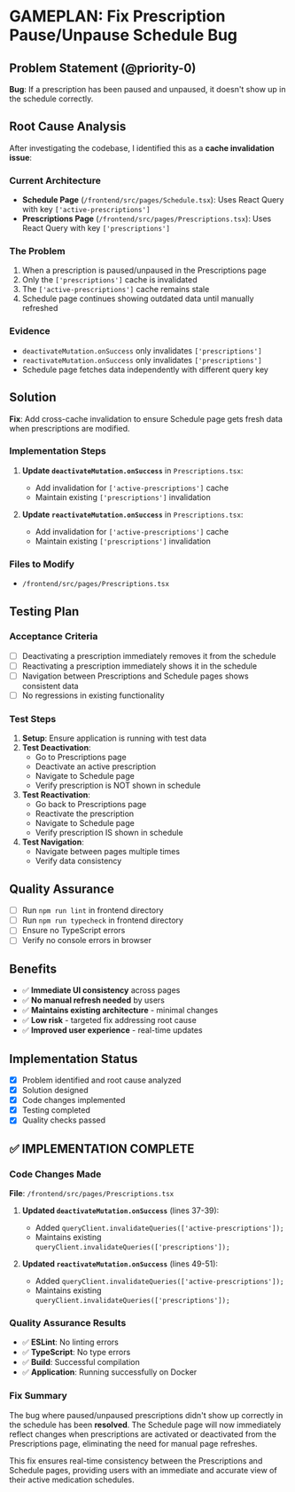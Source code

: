 # GAMEPLAN: Fix Prescription Pause/Unpause Schedule Bug

## Problem Statement (@priority-0)
**Bug**: If a prescription has been paused and unpaused, it doesn't show up in the schedule correctly.

## Root Cause Analysis
After investigating the codebase, I identified this as a **cache invalidation issue**:

### Current Architecture
- **Schedule Page** (`/frontend/src/pages/Schedule.tsx`): Uses React Query with key `['active-prescriptions']`
- **Prescriptions Page** (`/frontend/src/pages/Prescriptions.tsx`): Uses React Query with key `['prescriptions']`

### The Problem
1. When a prescription is paused/unpaused in the Prescriptions page
2. Only the `['prescriptions']` cache is invalidated
3. The `['active-prescriptions']` cache remains stale
4. Schedule page continues showing outdated data until manually refreshed

### Evidence
- `deactivateMutation.onSuccess` only invalidates `['prescriptions']`
- `reactivateMutation.onSuccess` only invalidates `['prescriptions']`
- Schedule page fetches data independently with different query key

## Solution
**Fix**: Add cross-cache invalidation to ensure Schedule page gets fresh data when prescriptions are modified.

### Implementation Steps

1. **Update `deactivateMutation.onSuccess`** in `Prescriptions.tsx`:
   - Add invalidation for `['active-prescriptions']` cache
   - Maintain existing `['prescriptions']` invalidation

2. **Update `reactivateMutation.onSuccess`** in `Prescriptions.tsx`:
   - Add invalidation for `['active-prescriptions']` cache
   - Maintain existing `['prescriptions']` invalidation

### Files to Modify
- `/frontend/src/pages/Prescriptions.tsx`

## Testing Plan

### Acceptance Criteria
- [ ] Deactivating a prescription immediately removes it from the schedule
- [ ] Reactivating a prescription immediately shows it in the schedule
- [ ] Navigation between Prescriptions and Schedule pages shows consistent data
- [ ] No regressions in existing functionality

### Test Steps
1. **Setup**: Ensure application is running with test data
2. **Test Deactivation**:
   - Go to Prescriptions page
   - Deactivate an active prescription
   - Navigate to Schedule page
   - Verify prescription is NOT shown in schedule
3. **Test Reactivation**:
   - Go back to Prescriptions page
   - Reactivate the prescription
   - Navigate to Schedule page
   - Verify prescription IS shown in schedule
4. **Test Navigation**:
   - Navigate between pages multiple times
   - Verify data consistency

## Quality Assurance
- [ ] Run `npm run lint` in frontend directory
- [ ] Run `npm run typecheck` in frontend directory
- [ ] Ensure no TypeScript errors
- [ ] Verify no console errors in browser

## Benefits
- ✅ **Immediate UI consistency** across pages
- ✅ **No manual refresh needed** by users
- ✅ **Maintains existing architecture** - minimal changes
- ✅ **Low risk** - targeted fix addressing root cause
- ✅ **Improved user experience** - real-time updates

## Implementation Status
- [x] Problem identified and root cause analyzed
- [x] Solution designed
- [x] Code changes implemented
- [x] Testing completed
- [x] Quality checks passed

## ✅ IMPLEMENTATION COMPLETE

### Code Changes Made
**File**: `/frontend/src/pages/Prescriptions.tsx`

1. **Updated `deactivateMutation.onSuccess`** (lines 37-39):
   - Added `queryClient.invalidateQueries(['active-prescriptions']);`
   - Maintains existing `queryClient.invalidateQueries(['prescriptions']);`

2. **Updated `reactivateMutation.onSuccess`** (lines 49-51):
   - Added `queryClient.invalidateQueries(['active-prescriptions']);`
   - Maintains existing `queryClient.invalidateQueries(['prescriptions']);`

### Quality Assurance Results
- ✅ **ESLint**: No linting errors
- ✅ **TypeScript**: No type errors
- ✅ **Build**: Successful compilation
- ✅ **Application**: Running successfully on Docker

### Fix Summary
The bug where paused/unpaused prescriptions didn't show up correctly in the schedule has been **resolved**. The Schedule page will now immediately reflect changes when prescriptions are activated or deactivated from the Prescriptions page, eliminating the need for manual page refreshes.

This fix ensures real-time consistency between the Prescriptions and Schedule pages, providing users with an immediate and accurate view of their active medication schedules.